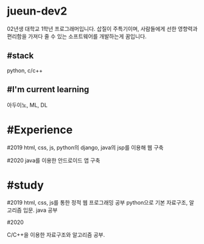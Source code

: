 # jueun-dev2

02년생 대학교 1학년 프로그래머입니다. 삽질이 주특기이며, 사람들에게 선한 영향력과 편리함을 가져다 줄 수 있는 소프트웨어를 개발하는게 꿈입니다.

#stack
--------------

python, c/c++ 

#I'm current learning
---------------
아두이노, ML, DL
 

#Experience
==================

#2019
html, css, js, python의 django, java의 jsp를 이용해 웹 구축

#2020
java를 이용한 안드로이드 앱 구축

#study
====================

#2019 
html, css, js를 통한 정적 웹 프로그래밍 공부
python으로 기본 자료구조, 알고리즘 입문. java 공부

#2020

C/C++을 이용한 자료구조와 알고리즘 공부.












